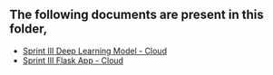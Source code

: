 ## The following documents are present in this folder,

- [Sprint III Deep Learning Model - Cloud](./Model/)
- [Sprint III Flask App - Cloud](./App/)
